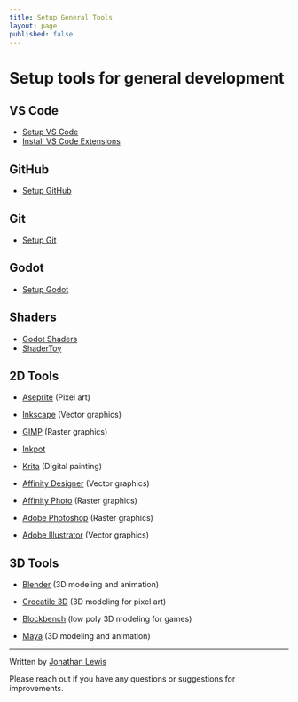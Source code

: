 ```yaml
---
title: Setup General Tools
layout: page
published: false
---
```


# Setup tools for general development

## VS Code

* [Setup VS Code](../vs_code/setup_vscode.md)
* [Install VS Code Extensions](../vs_code/configure_vs_code/install_vs_code_extensions.md)

## GitHub
* [Setup GitHub](../setup_github.md)

## Git
* [Setup Git](../setup_git.md)

## Godot
* [Setup Godot](../setup_godot.md)

## Shaders

* [Godot Shaders](https://godotshaders.com/)
* [ShaderToy](https://www.shadertoy.com/)

## 2D Tools

* [Aseprite](https://www.aseprite.org/) (Pixel art)
* [Inkscape](https://inkscape.org/) (Vector graphics)
* [GIMP](https://www.gimp.org/) (Raster graphics)
* [Inkpot](https://inkpot.app/)
* [Krita](https://krita.org/en/) (Digital painting)
* [Affinity Designer](https://affinity.serif.com/en-us/designer/) (Vector graphics)
* [Affinity Photo](https://affinity.serif.com/en-us/photo/) (Raster graphics)


* [Adobe Photoshop](https://www.adobe.com/products/photoshop.html) (Raster graphics)
* [Adobe Illustrator](https://www.adobe.com/products/illustrator.html) (Vector graphics)

## 3D Tools
* [Blender](https://www.blender.org/) (3D modeling and animation)
* [Crocatile 3D](https://crocotile3d.com/) (3D modeling for pixel art)
* [Blockbench](https://blockbench.net/) (low poly 3D modeling for games)


* [Maya](https://www.autodesk.com/products/maya/overview) (3D modeling and animation)

---

Written by [Jonathan Lewis](https://www.linkedin.com/in/jonathan-david-lewis/)

Please reach out if you have any questions or suggestions for improvements.